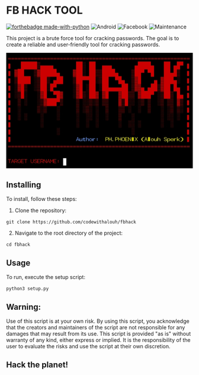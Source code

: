 # FB HACK TOOL

[![forthebadge made-with-python](http://ForTheBadge.com/images/badges/made-with-python.svg)](https://www.python.org/)
![Android](https://img.shields.io/badge/Android-3DDC84?style=for-the-badge&logo=android&logoColor=white)
![Facebook](https://img.shields.io/badge/Facebook-%231877F2.svg?style=for-the-badge&logo=Facebook&logoColor=white)
![Maintenance](https://img.shields.io/badge/Maintained%3F-yes-green.svg?style=for-the-badge)

<p> This project is a brute force tool for cracking passwords. The goal is to create a reliable and user-friendly tool for cracking passwords. </p>

![gif](https://raw.githubusercontent.com/codewithalouh/codewithalouh/main/IMG_20221219_161959.jpg)

## Installing

To install, follow these steps:

1. Clone the repository: 
```
git clone https://github.com/codewithalouh/fbhack
```
2. Navigate to the root directory of the project: 
```
cd fbhack
```

## Usage

To run, execute the setup script: 
```
python3 setup.py
```

## Warning:

Use of this script is at your own risk. By using this script, you acknowledge that the creators and maintainers of the script are not responsible for any damages that may result from its use. This script is provided "as is" without warranty of any kind, either express or implied. It is the responsibility of the user to evaluate the risks and use the script at their own discretion.
## Hack the planet!
